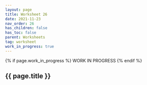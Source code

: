 ```yaml
---
layout: page
title: Worksheet 26
date: 2021-11-23
nav_order: 26
has_children: false
has_toc: false
parent: Worksheets
tag: worksheet
work_in_progress: true
---
```


{% if page.work_in_progress %}
    WORK IN PROGRESS
{% endif %}

## {{ page.title }}